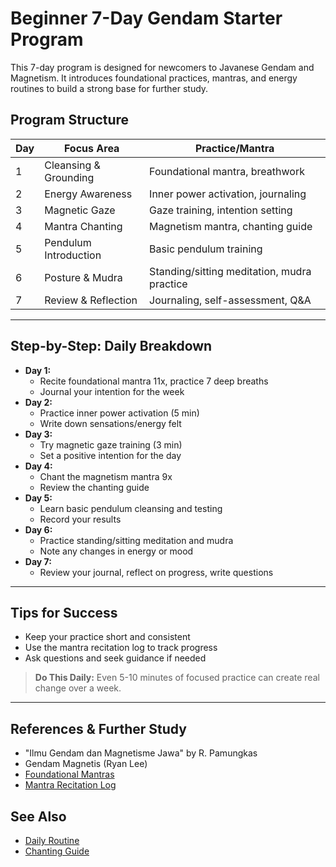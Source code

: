 # Beginner 7-Day Gendam Starter Program

This 7-day program is designed for newcomers to Javanese Gendam and Magnetism. It introduces foundational practices, mantras, and energy routines to build a strong base for further study.

## Program Structure
| Day | Focus Area                | Practice/Mantra                                  |
|-----|---------------------------|--------------------------------------------------|
| 1   | Cleansing & Grounding     | Foundational mantra, breathwork                  |
| 2   | Energy Awareness          | Inner power activation, journaling               |
| 3   | Magnetic Gaze             | Gaze training, intention setting                 |
| 4   | Mantra Chanting           | Magnetism mantra, chanting guide                 |
| 5   | Pendulum Introduction     | Basic pendulum training                          |
| 6   | Posture & Mudra           | Standing/sitting meditation, mudra practice      |
| 7   | Review & Reflection       | Journaling, self-assessment, Q&A                 |

---

## Step-by-Step: Daily Breakdown
- **Day 1:**
  - Recite foundational mantra 11x, practice 7 deep breaths
  - Journal your intention for the week
- **Day 2:**
  - Practice inner power activation (5 min)
  - Write down sensations/energy felt
- **Day 3:**
  - Try magnetic gaze training (3 min)
  - Set a positive intention for the day
- **Day 4:**
  - Chant the magnetism mantra 9x
  - Review the chanting guide
- **Day 5:**
  - Learn basic pendulum cleansing and testing
  - Record your results
- **Day 6:**
  - Practice standing/sitting meditation and mudra
  - Note any changes in energy or mood
- **Day 7:**
  - Review your journal, reflect on progress, write questions

---

## Tips for Success
- Keep your practice short and consistent
- Use the mantra recitation log to track progress
- Ask questions and seek guidance if needed

> **Do This Daily:**
> Even 5-10 minutes of focused practice can create real change over a week.

---

## References & Further Study
- "Ilmu Gendam dan Magnetisme Jawa" by R. Pamungkas
- Gendam Magnetis (Ryan Lee)
- [Foundational Mantras](../05_mantras/foundational_mantras.md)
- [Mantra Recitation Log](../05_mantras/mantra_recitation_log.md)

## See Also
- [Daily Routine](daily_routine.md)
- [Chanting Guide](../05_mantras/chanting_guide.md)
